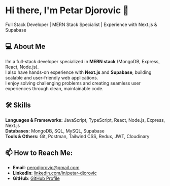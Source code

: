 # Hi there, I'm Petar Djorovic 👋
Full Stack Developer | MERN Stack Specialist | Experience with Next.js & Supabase

## 💻 About Me
I’m a full-stack developer specialized in **MERN stack** (MongoDB, Express, React, Node.js).  
I also have hands-on experience with **Next.js** and **Supabase**, building scalable and user-friendly web applications.  
I enjoy solving challenging problems and creating seamless user experiences through clean, maintainable code.

## 🛠️ Skills
**Languages & Frameworks:** JavaScript, TypeScript, React, Node.js, Express, Next.js  
**Databases:** MongoDB, SQL, MySQL, Supabase  
**Tools & Others:** Git, Postman, Tailwind CSS, Redux, JWT, Cloudinary  

## 📫 How to Reach Me:
- **Email**: [perodjorovic@gmail.com](mailto:perodjorovic@gmail.com)
- **LinkedIn**: [linkedin.com/in/petar-djorovic](https://www.linkedin.com/in/petar-djorovic)  
- **GitHub**: [GitHub Profile](https://github.com/petardjorovic)

